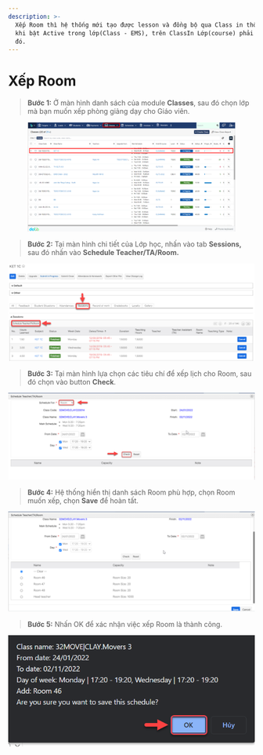 ```yaml
---
description: >-
  Xếp Room thì hệ thống mới tạo được lesson và đồng bộ qua Class in thông tin đó
  khi bật Active trong lớp(Class - EMS), trên ClassIn Lớp(course) phải có trước
  đó.
---
```


# Xếp Room

> **Bước 1:** Ở màn hình danh sách của module **Classes**, sau đó chọn lớp mà bạn muốn xếp phòng giảng dạy cho Giáo viên.

<figure><img src="../../.gitbook/assets/image (7).png" alt=""><figcaption></figcaption></figure>

> **Bước 2:**&#x20;
> Tại màn hình chi tiết của Lớp học, nhấn vào tab **Sessions,** sau đó nhấn vào **Schedule Teacher/TA/Room.**

![](../../.gitbook/assets/Xeplichday2.png)

> **Bước 3:**&#x20;
> Tại màn hình lựa chọn các tiêu chí để xếp lịch cho Room, sau đó chọn vào button **Check**.

![](../../.gitbook/assets/Room3.png)

> **Bước 4:**&#x20;
> Hệ thống hiển thị danh sách Room phù hợp, chọn Room muốn xếp, chọn **Save** để hoàn  tất.

![](../../.gitbook/assets/Room4.png)

> **Bước 5:** Nhấn OK để xác nhận việc xếp Room là thành công.

![](../../.gitbook/assets/room5.png)

